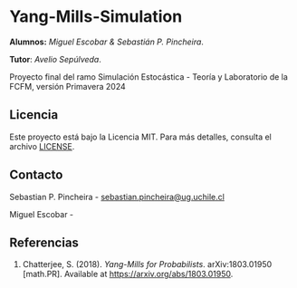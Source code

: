 # **Yang-Mills-Simulation**

**Alumnos:** *Miguel Escobar & Sebastián P. Pincheira*.

**Tutor**: *Avelio Sepúlveda*. 

Proyecto final del ramo Simulación Estocástica - Teoría y Laboratorio de la FCFM, versión Primavera 2024

## Licencia

Este proyecto está bajo la Licencia MIT. Para más detalles, consulta el archivo [LICENSE](LICENSE).

## Contacto

Sebastian P. Pincheira - [sebastian.pincheira@ug.uchile.cl](mailto:sebastian.pincheira@ug.uchile.cl)

Miguel Escobar - 

## Referencias
1. Chatterjee, S. (2018). *Yang-Mills for Probabilists*. arXiv:1803.01950 [math.PR]. Available at https://arxiv.org/abs/1803.01950.
